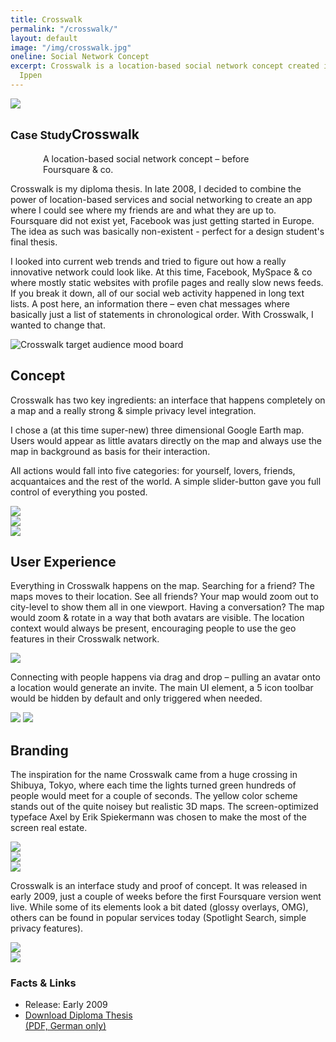 ```yaml
---
title: Crosswalk
permalink: "/crosswalk/"
layout: default
image: "/img/crosswalk.jpg"
oneline: Social Network Concept
excerpt: Crosswalk is a location-based social network concept created in 2009 by Johannes
  Ippen
---
```


<section class="block">
	<img src="/img/crosswalk/crosswalk-header.jpg">
</section>
<section class="intro">
	<h1><small>Case Study</small>Crosswalk</h1>
	<p>A location-based social network concept – before Foursquare & co.</p>
</section>
<style>
	@media (min-width: 640px) {
		.intro p {
			max-width: 400px;
			margin: 0 auto;
		}		
	}
</style>
<section>
	<div class="inner">
		<p>Crosswalk is my diploma thesis. In late 2008, I decided to combine the power of location-based services and social networking to create an app where I could see where my friends are and what they are up to. Foursquare did not exist yet, Facebook was just getting started in Europe. The idea as such was basically non-existent - perfect for a design student's final thesis.</p>
		<p>I looked into current web trends and tried to figure out how a really innovative network could look like. At this time, Facebook, MySpace & co where mostly static websites with profile pages and really slow news feeds. If you break it down, all of our social web activity happened in long text lists. A post here, an information there – even chat messages where basically just a list of statements in chronological order. With Crosswalk, I wanted to change that.</p>
	</div>
	<img src="/img/crosswalk/moodboard.png" alt="Crosswalk target audience mood board">
		<div class="inner">
		<h2>Concept</h2>
		<p>Crosswalk has two key ingredients: an interface that happens completely on a map and a really strong & simple privacy level integration.</p>
		<p>I chose a (at this time super-new) three dimensional Google Earth map. Users would appear as little avatars directly on the map and always use the map in background as basis for their interaction.</p>
		<p>All actions would fall into five categories: for yourself, lovers, friends, acquantaices and the rest of the world. A simple slider-button gave you full control of everything you posted.</p>
		<img src="/img/crosswalk/ux1.png">
		</div>
		<div class="inner grid">
			<div class="col">
				<img src="/img/crosswalk/ux2.png">
			</div>
			<div class="col">
				<img src="/img/crosswalk/ux3.png">
			</div>
		</div>
		<div class="inner">
		<h2>User Experience</h2>
		<p>Everything in Crosswalk happens on the map. Searching for a friend? The maps moves to their location. See all friends? Your map would zoom out to city-level to show them all in one viewport. Having a conversation? The map would zoom & rotate in a way that both avatars are visible. The location context would always be present, encouraging people to use the geo features in their Crosswalk network.</p>
	</div>
	<img src="/img/crosswalk/ui1.png">
	<div class="inner">
		<p>Connecting with people happens via drag and drop – pulling an avatar onto a location would generate an invite. The main UI element, a 5 icon toolbar would be hidden by default and only triggered when needed.</p>
		<img src="/img/crosswalk/ui2.png">
		<img src="/img/crosswalk/ui3.png">
		<h2>Branding</h2>
		<p>The inspiration for the name Crosswalk came from a huge crossing in Shibuya, Tokyo, where each time the lights turned green hundreds of people would meet for a couple of seconds. The yellow color scheme stands out of the quite noisey but realistic 3D maps. The screen-optimized typeface Axel by Erik Spiekermann was chosen to make the most of the screen real estate.</p>
	</div>
	<img src="/img/crosswalk/logo.png">
	<div class="inner grid">
		<div class="col">
			<img src="/img/crosswalk/typography.png">
		</div>
		<div class="col">
			<img src="/img/crosswalk/colors.png">
		</div>
	</div>
	<div class="inner">
		<p>Crosswalk is an interface study and proof of concept. It was released in early 2009, just a couple of weeks before the first Foursquare version went live. While some of its elements look a bit dated (glossy overlays, OMG), others can be found in popular services today (Spotlight Search, simple privacy features).</p>
	</div>
	<div class="inner grid">
		<div class="col">
			<img src="/img/crosswalk/mobile1.png">
		</div>
		<div class="col">
			<img src="/img/crosswalk/mobile2.png">
		</div>
	</div>
</section>
<section class="facts">
	<div class="inner grid">
		<div class="col">
			<h3>Facts & Links</h3>
		</div>
		<div class="col">
			<ul>
				<li>
					Release: Early 2009
				</li>
				<li>
					<a href="#">Download Diploma Thesis<br>(PDF, German only)</a>
				</li>
			</ul>
		</div>
	</div>
</section>
